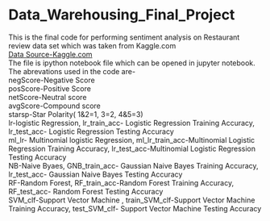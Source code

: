 # Data_Warehousing_Final_Project  
 This is the final code for performing sentiment analysis on Restaurant review data set which was taken from Kaggle.com  
 [Data Source-Kaggle.com](https://www.kaggle.com/yelp-dataset/yelp-dataset#yelp_academic_dataset_review.json)  
 The file is ipython notebook file which can be opened in jupyter notebook.  
 The abrevations used in the code are-    
 negScore-Negative Score    
 posScore-Positive Score    
 netScore-Neutral score    
 avgScore-Compound score    
 starsp-Star Polarity( 1&2=1, 3=2, 4&5=3)  
 lr-logistic Regression, lr_train_acc- Logistic Regression Training Accuracy, lr_test_acc- Logistic Regression Testing Accuracy  
 ml_lr- Multinomial logistic Regression, ml_lr_train_acc-Multinomial Logistic Regression Training Accuracy, lr_test_acc-Multinomial   Logistic Regression Testing Accuracy  
NB-Naive Byaes, GNB_train_acc- Gaussian Naive Bayes Training Accuracy, lr_test_acc- Gaussian Naive Bayes Testing Accuracy  
RF-Random Forest, RF_train_acc-Random Forest Training Accuracy, RF_test_acc- Random Forest Testing Accuracy  
SVM_clf-Support Vector Machine , train_SVM_clf-Support Vector Machine Training Accuracy, test_SVM_clf- Support Vector Machine Testing   Accuracy  

